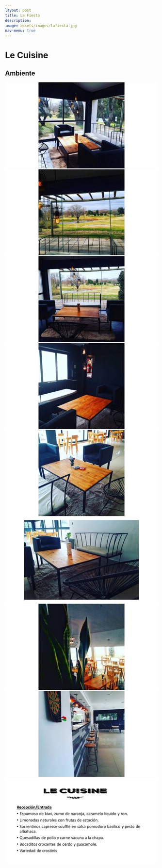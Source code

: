 ```yaml
---
layout: post
title: La Fiesta
description:
image: assets/images/lafiesta.jpg
nav-menu: true
---
```


# Le Cuisine

## Ambiente

![](assets/images/menu/Diapositiva2.JPG)
![](assets/images/menu/Diapositiva3.JPG)
![](assets/images/menu/Diapositiva4.JPG)
![](assets/images/menu/Diapositiva5.JPG)
![](assets/images/menu/Diapositiva6.JPG)
![](assets/images/menu/Diapositiva7.JPG)
![](assets/images/menu/Diapositiva8.JPG)
![](assets/images/menu/Diapositiva9.JPG)
![](assets/images/menu/Diapositiva10.JPG)
